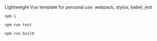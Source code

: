 Lightweight Vue template for personal use: webpack, stylus, babel, jest

```
npm i
```
```
npm run test
```
```
npm run build
```
